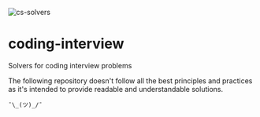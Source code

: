 ![cs-solvers](https://github.com/itdranik/coding-interview/workflows/cs-solvers/badge.svg?branch=master)

# coding-interview
Solvers for coding interview problems

The following repository doesn't follow all the best principles and practices as it's intended to
provide readable and understandable solutions.

`¯\_(ツ)_/¯`

